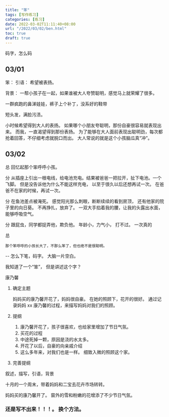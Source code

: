 ```yaml
---
title: "笨"
tags: [写作练习]
categories: [练习]
date: 2022-03-02T11:11:40+08:00
url: "/2022/03/02/ben.html"
toc: true
draft: true
---
```


码字，怎么码

<!--more-->

## 03/01
笨：
引语：
希望被表扬。

背景：
一帮小孩子在一起，如果谁被大人夸赞聪明，感觉马上就荣耀了很多。

一群疯跑的鼻涕娃娃，裤子上个补丁，没系好的鞋带

短头发，满脸污渍。


小时候希望得到大人的表扬。 
如果哪个小朋友夸聪明，那份自豪很容易就表现出来。 
而我，一直渴望得到那份表扬。
为了能够在大人面前表现出聪明劲，每次都抢着回答，不仔细考虑就脱口而出。
大人常说的就是这个小孩脑瓜真“冲”。


## 03/02
总
	回忆起那个笨呼呼小孩。

分
	从插座上引出一根电线，给电池充电。结果被爸爸一把拉开，扯下电池。一个飞脚。 
	但是没告诉他为什么不能这样充电， 以至于很久以后还想再试一次。 在爸爸不在家的时候，再试一次。

分
	在鱼池差点被淹死。 感觉阳光那么刺眼，断断续续的看到房顶， 还有他家的院子里的向日葵。
	不再挣扎，放弃了。 一双大手掐着我的腰，让我的头露出水面，能够呼吸空气。
	
分
	跟屁虫，同学都捉弄他，欺负他。 年龄小，力气小， 打不过。 
	一次真的

总

	那个笨呼呼的小孩长大了，不那么笨了，但也绝不是很聪明。


-- 怎么下笔，码字。   大脑一片空白。

我知道了一个“笨”， 但是讲述这个字？




康乃馨
1. 确定主题

	妈妈买的康乃馨开花了，妈妈很自豪。
	在她的照顾下，花开的很好。
	通过记录妈妈 xx 康乃馨的过程，来描写妈妈对我们的照顾。

2. 提纲
	1. 康乃馨开花了，孩子很喜欢，也给家里增加了节日气氛。
	2. 买花的过程
	3. 中途死掉一颗，原因是浇的水太多。
	4. 开花了以后，自豪的向亲戚介绍
	5. 这么多年来，对我们也是一样。 细致入微的照顾这个家。
	

3. 完善提纲

叙述，描写，引语，背景



十月的一个周末，带着妈妈和二宝去花卉市场转转。


妈妈买的康乃馨开了。 窗外的雪和粉嫩的花增添了不少节日气氛。









### 还是写不出来！！！。 换个方法。
